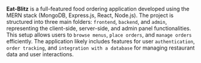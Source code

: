 **Eat-Blitz** is a full-featured food ordering application developed using the MERN stack (MongoDB, Express.js, React, Node.js). The project is structured into three main folders: `frontend`, `backend`, and `admin`, representing the client-side, server-side, and admin panel functionalities. This setup allows users to `browse menus`, `place orders`, and `manage orders` efficiently. The application likely includes features for user `authentication`, `order tracking`, and `integration with a database` for managing restaurant data and user interactions.
